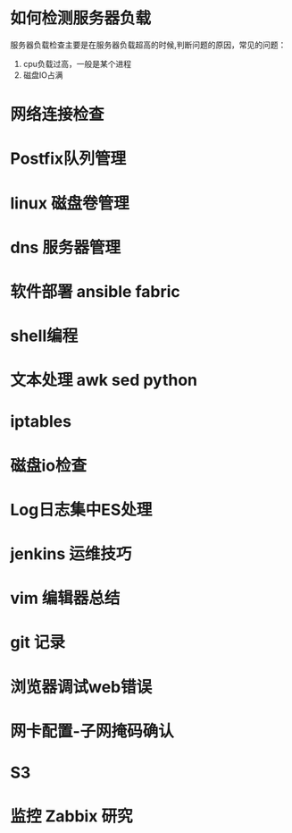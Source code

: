 # 如何检测服务器负载
服务器负载检查主要是在服务器负载超高的时候,判断问题的原因，常见的问题：
1. cpu负载过高，一般是某个进程
2. 磁盘IO占满

# 网络连接检查

# Postfix队列管理

# linux 磁盘卷管理

# dns 服务器管理

# 软件部署 ansible fabric

# shell编程

# 文本处理 awk sed python 

# iptables

# 磁盘io检查

# Log日志集中ES处理

# jenkins 运维技巧

# vim 编辑器总结

# git 记录

# 浏览器调试web错误

# 网卡配置-子网掩码确认

# S3

# 监控 Zabbix 研究


